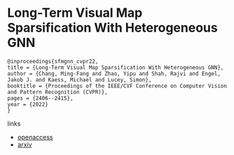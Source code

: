 # Long-Term Visual Map Sparsification With Heterogeneous GNN

```
@inproceedings{sfmgnn_cvpr22,
title = {Long-Term Visual Map Sparsification With Heterogeneous GNN},
author = {Chang, Ming-Fang and Zhao, Yipu and Shah, Rajvi and Engel, Jakob J. and Kaess, Michael and Lucey, Simon},
booktitle = {Proceedings of the IEEE/CVF Conference on Computer Vision and Pattern Recognition (CVPR)},
pages = {2406--2415},
year = {2022}
}
```

links
- [openaccess](http://openaccess.thecvf.com//content/CVPR2022/html/Chang_Long-Term_Visual_Map_Sparsification_With_Heterogeneous_GNN_CVPR_2022_paper.html)
- [arxiv](https://arxiv.org/abs/2203.15182)
